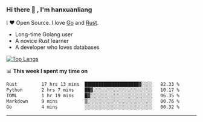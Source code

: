 ### Hi there 👋 , I'm hanxuanliang

<!--
**hanxuanliang/hanxuanliang** is a ✨ _special_ ✨ repository because its `README.md` (this file) appears on your GitHub profile.

Here are some ideas to get you started:

- 🔭 I’m currently working on ...
- 🌱 I’m currently learning ...
- 👯 I’m looking to collaborate on ...
- 🤔 I’m looking for help with ...
- 💬 Ask me about ...
- 📫 How to reach me: ...
- 😄 Pronouns: ...
- ⚡ Fun fact: ...
-->
I ❤ Open Source. I love [Go](https://golang.org) and [Rust](https://www.rust-lang.org/zh-CN/).

* Long-time Golang user
* A novice Rust learner
* A developer who loves databases

[![Top Langs](https://github-readme-stats.vercel.app/api?username=hanxuanliang&show_icons=true&count_private=true&line_height=40)](https://github.com/anuraghazra/github-readme-stats)

📊 **This week I spent my time on**
<!--START_SECTION:waka-->

```txt
Rust         17 hrs 13 mins  ████████████████████▓░░░░   82.33 %
Python       2 hrs 7 mins    ██▓░░░░░░░░░░░░░░░░░░░░░░   10.17 %
TOML         1 hr 19 mins    █▓░░░░░░░░░░░░░░░░░░░░░░░   06.35 %
Markdown     9 mins          ▒░░░░░░░░░░░░░░░░░░░░░░░░   00.76 %
Go           4 mins          ░░░░░░░░░░░░░░░░░░░░░░░░░   00.32 %
```

<!--END_SECTION:waka-->

***
